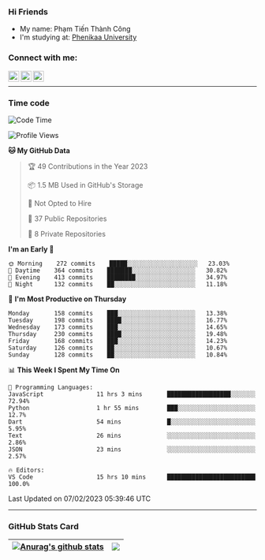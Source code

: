 ### Hi Friends

- My name: Phạm Tiến Thành Công
- I'm studying at: [Phenikaa University]


### Connect with me:
[<img align="left" alt="PhamTienThanhCong | Facebook" width="22px" src="https://upload.wikimedia.org/wikipedia/commons/thumb/1/16/Facebook-icon-1.png/640px-Facebook-icon-1.png" />][facebook]
[<img align="left" alt="PhamTienThanhCong | Zalo" width="22px" src="https://www.anphatpc.com.vn/template/anphat_2020v2/images/icon-zalo.jpg" />][zalo]
[<img align="left" alt="PhamTienThanhCong | LinkedIn" width="22px" src="https://cdn3.iconfinder.com/data/icons/inficons/512/linkedin.png" />][linkedin]

<br />

---

### Time code

<!--START_SECTION:waka-->
![Code Time](http://img.shields.io/badge/Code%20Time-873%20hrs%2044%20mins-blue)

![Profile Views](http://img.shields.io/badge/Profile%20Views-5-blue)

**🐱 My GitHub Data** 

> 🏆 49 Contributions in the Year 2023
 > 
> 📦 1.5 MB Used in GitHub's Storage 
 > 
> 🚫 Not Opted to Hire
 > 
> 📜 37 Public Repositories 
 > 
> 🔑 8 Private Repositories  
 > 
**I'm an Early 🐤** 

```text
🌞 Morning    272 commits    █████░░░░░░░░░░░░░░░░░░░░   23.03% 
🌆 Daytime    364 commits    ███████░░░░░░░░░░░░░░░░░░   30.82% 
🌃 Evening    413 commits    ████████░░░░░░░░░░░░░░░░░   34.97% 
🌙 Night      132 commits    ██░░░░░░░░░░░░░░░░░░░░░░░   11.18%

```
📅 **I'm Most Productive on Thursday** 

```text
Monday       158 commits    ███░░░░░░░░░░░░░░░░░░░░░░   13.38% 
Tuesday      198 commits    ████░░░░░░░░░░░░░░░░░░░░░   16.77% 
Wednesday    173 commits    ███░░░░░░░░░░░░░░░░░░░░░░   14.65% 
Thursday     230 commits    ████░░░░░░░░░░░░░░░░░░░░░   19.48% 
Friday       168 commits    ███░░░░░░░░░░░░░░░░░░░░░░   14.23% 
Saturday     126 commits    ██░░░░░░░░░░░░░░░░░░░░░░░   10.67% 
Sunday       128 commits    ██░░░░░░░░░░░░░░░░░░░░░░░   10.84%

```


📊 **This Week I Spent My Time On** 

```text
💬 Programming Languages: 
JavaScript               11 hrs 3 mins       ██████████████████░░░░░░░   72.94% 
Python                   1 hr 55 mins        ███░░░░░░░░░░░░░░░░░░░░░░   12.7% 
Dart                     54 mins             █░░░░░░░░░░░░░░░░░░░░░░░░   5.95% 
Text                     26 mins             ░░░░░░░░░░░░░░░░░░░░░░░░░   2.86% 
JSON                     23 mins             ░░░░░░░░░░░░░░░░░░░░░░░░░   2.57%

🔥 Editors: 
VS Code                  15 hrs 10 mins      █████████████████████████   100.0%

```


 Last Updated on 07/02/2023 05:39:46 UTC
<!--END_SECTION:waka-->

---

### GitHub Stats Card

| <a href="https://github.com/phamtienthanhcong"><img align="center" src="https://github-readme-stats.vercel.app/api?username=PhamTienThanhCong&show_icons=true&include_all_commits=true&theme=buefy&hide_border=true&theme=ocean_dark" alt="Anurag's github stats" /></a> | <a href="https://github.com/phamtienthanhcong"><img align="center" src="https://github-readme-stats.vercel.app/api/top-langs/?username=PhamTienThanhCong&layout=compact&theme=buefy&hide_border=true&theme=ocean_dark" /></a> |
| ------------- | ------------- |

[Phenikaa University]: https://phenikaa-uni.edu.vn/vi
[facebook]: https://www.facebook.com/phamtienthanhcong
[linkedin]: https://linkedin.com/in/phamtienthanhcong
[zalo]: https://zalo.me/0396396332
[tiktok]: https://www.tiktok.com/@phamtienthanhcong
[web]: https://github.com/PhamTienThanhCong/web_dev
[min project]: https://github.com/PhamTienThanhCong/Project-Of-Web
[c and cpp]: https://github.com/PhamTienThanhCong/Code_C_and_Cpro
[python]: https://github.com/PhamTienThanhCong/Python_beginer
